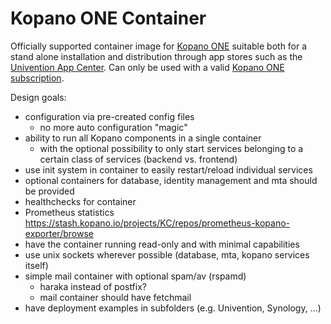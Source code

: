 # Kopano ONE Container

Officially supported container image for [Kopano ONE](https://kopano.com/products/groupware/one/) suitable both for a stand alone installation and distribution through app stores such as the [Univention App Center](https://www.univention.com/products/univention-app-center/app-catalog/?term=kopano). Can only be used with a valid [Kopano ONE subscription](https://kopano.com/pricing/groupware/).

Design goals:

- configuration via pre-created config files
  - no more auto configuration "magic"
- ability to run all Kopano components in a single container
  - with the optional possibility to only start services belonging to a certain class of services (backend vs. frontend)
- use init system in container to easily restart/reload individual services
- optional containers for database, identity management and mta should be provided
- healthchecks for container
- Prometheus statistics https://stash.kopano.io/projects/KC/repos/prometheus-kopano-exporter/browse
- have the container running read-only and with minimal capabilities
- use unix sockets wherever possible (database, mta, kopano services itself)
- simple mail container with optional spam/av (rspamd)
  - haraka instead of postfix?
  - mail container should have fetchmail
- have deployment examples in subfolders (e.g. Univention, Synology, ...)
